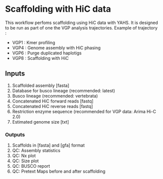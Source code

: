 # Scaffolding with HiC data

This workflow perfoms scaffolding using HiC data with YAHS. It is designed to be run as part of one the VGP analysis trajectories. 
Example of trajectory : 
- VGP1 : Kmer profiling 
- VGP4 : Genome assembly with HiC phasing
- VGP6 : Purge duplicated haplotigs
- VGP8 : Scaffolding with HiC

## Inputs

1. Scaffolded assembly [fasta]
2. Database for busco lineage (recommended: latest)
3. Busco lineage (recommended: vertebrata)
4. Concatenated HiC forward reads [fastq]
5. Concatenated HiC reverse reads [fastq]
6. Restriction enzyme sequence (recommended for VGP data: Arima Hi-C 2.0)
7. Estimated genome size [txt]


### Outputs

1. Scaffolds in [fasta] and [gfa] format
2. QC: Assembly statistics
3. QC: Nx plot
4. QC: Size plot
5. QC: BUSCO report
6. QC: Pretext Maps before and after scaffolding